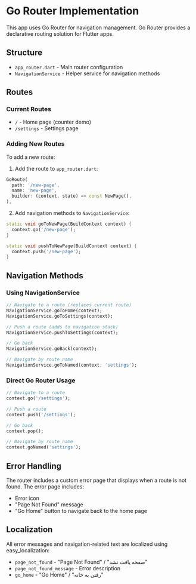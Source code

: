 # Go Router Implementation

This app uses Go Router for navigation management. Go Router provides a declarative routing solution for Flutter apps.

## Structure

- `app_router.dart` - Main router configuration
- `NavigationService` - Helper service for navigation methods

## Routes

### Current Routes
- `/` - Home page (counter demo)
- `/settings` - Settings page

### Adding New Routes

To add a new route:

1. Add the route to `app_router.dart`:
```dart
GoRoute(
  path: '/new-page',
  name: 'new-page',
  builder: (context, state) => const NewPage(),
),
```

2. Add navigation methods to `NavigationService`:
```dart
static void goToNewPage(BuildContext context) {
  context.go('/new-page');
}

static void pushToNewPage(BuildContext context) {
  context.push('/new-page');
}
```

## Navigation Methods

### Using NavigationService
```dart
// Navigate to a route (replaces current route)
NavigationService.goToHome(context);
NavigationService.goToSettings(context);

// Push a route (adds to navigation stack)
NavigationService.pushToSettings(context);

// Go back
NavigationService.goBack(context);

// Navigate by route name
NavigationService.goToNamed(context, 'settings');
```

### Direct Go Router Usage
```dart
// Navigate to a route
context.go('/settings');

// Push a route
context.push('/settings');

// Go back
context.pop();

// Navigate by route name
context.goNamed('settings');
```

## Error Handling

The router includes a custom error page that displays when a route is not found. The error page includes:
- Error icon
- "Page Not Found" message
- "Go Home" button to navigate back to the home page

## Localization

All error messages and navigation-related text are localized using easy_localization:
- `page_not_found` - "Page Not Found" / "صفحه یافت نشد"
- `page_not_found_message` - Error description
- `go_home` - "Go Home" / "رفتن به خانه" 